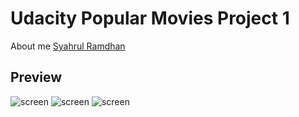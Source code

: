 # Udacity Popular Movies Project 1
About me <a href="https://www.syahrulright.com/">Syahrul Ramdhan</a>
## Preview

![screen](https://www.syahrulright.com/wp-content/uploads/2017/07/20170714_2034421.png)
![screen](https://www.syahrulright.com/wp-content/uploads/2017/07/20170714_2034051.png)
![screen](https://www.syahrulright.com/wp-content/uploads/2017/07/20170714_2033311.png)

